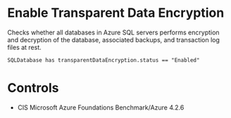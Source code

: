 # Enable Transparent Data Encryption

Checks whether all databases in Azure SQL servers performs encryption and decryption of the database, associated backups, and transaction log files at rest.

```ccl
SQLDatabase has transparentDataEncryption.status == "Enabled"
```

# Controls

* CIS Microsoft Azure Foundations Benchmark/Azure 4.2.6
